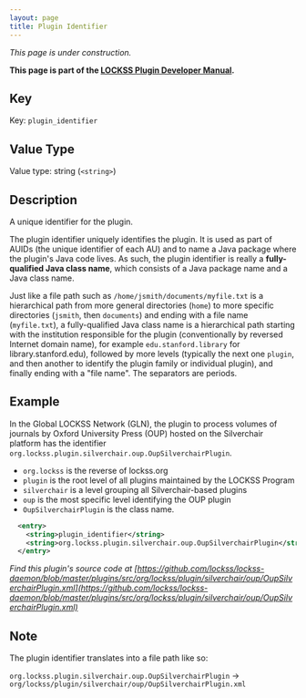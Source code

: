 ```yaml
---
layout: page
title: Plugin Identifier
---
```


*This page is under construction.*

**This page is part of the [LOCKSS Plugin Developer Manual](/developers/plugin/).**

## Key

Key: `plugin_identifier`

## Value Type

Value type: string (`<string>`)

## Description

A unique identifier for the plugin.

The plugin identifier uniquely identifies the plugin. It is used as part of AUIDs (the unique identifier of each AU) and to name a Java package where the plugin's Java code lives. As such, the plugin identifier is really a **fully-qualified Java class name**, which consists of a Java package name and a Java class name.

Just like a file path such as `/home/jsmith/documents/myfile.txt` is a hierarchical path from more general directories (`home`) to more specific directories (`jsmith`, then `documents`) and ending with a file name (`myfile.txt`), a fully-qualified Java class name is a hierarchical path starting with the institution responsible for the plugin (conventionally by reversed Internet domain name), for example `edu.stanford.library` for library.stanford.edu), followed by more levels (typically the next one `plugin`, and then another to identify the plugin family or individual plugin), and finally ending with a "file name". The separators are periods.

## Example

In the Global LOCKSS Network (GLN), the plugin to process volumes of journals by Oxford University Press (OUP) hosted on the Silverchair platform has the identifier `org.lockss.plugin.silverchair.oup.OupSilverchairPlugin`.

*   `org.lockss` is the reverse of lockss.org
*   `plugin` is the root level of all plugins maintained by the LOCKSS Program
*   `silverchair` is a level grouping all Silverchair-based plugins
*   `oup` is the most specific level identifying the OUP plugin
*   `OupSilverchairPlugin` is the class name.

```xml
  <entry>
    <string>plugin_identifier</string>
    <string>org.lockss.plugin.silverchair.oup.OupSilverchairPlugin</string>
  </entry>
```

*Find this plugin's source code at [https://github.com/lockss/lockss-daemon/blob/master/plugins/src/org/lockss/plugin/silverchair/oup/OupSilverchairPlugin.xml](https://github.com/lockss/lockss-daemon/blob/master/plugins/src/org/lockss/plugin/silverchair/oup/OupSilverchairPlugin.xml)*

## Note

The plugin identifier translates into a file path like so:

`org.lockss.plugin.silverchair.oup.OupSilverchairPlugin` -> `org/lockss/plugin/silverchair/oup/OupSilverchairPlugin.xml`
